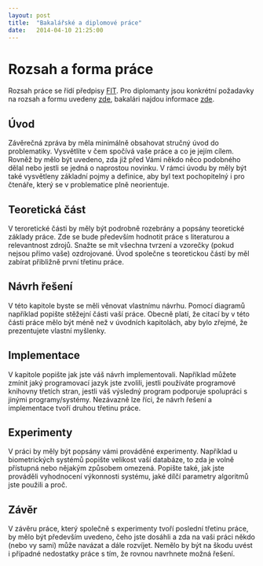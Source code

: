 ```yaml
---
layout: post
title:  "Bakalářské a diplomové práce"
date:   2014-04-10 21:25:00
---
```


# Rozsah a forma práce
Rozsah práce se řídí předpisy [FIT][ssz]. Pro diplomanty jsou konkrétní požadavky na rozsah a formu uvedeny [zde][ssz-dp], bakalári najdou informace [zde][ssz-bp].

[ssz]: http://www.fit.vutbr.cz/info/szz/pokyny_dp.html
[ssz-dp]: http://www.fit.vutbr.cz/info/szz/pokyny_dp.html
[ssz-bp]: http://www.fit.vutbr.cz/info/szz/pokyny_bp.html

## Úvod
Závěrečná zpráva by měla minimálně obsahovat stručný úvod do problematiky. Vysvětlíte v čem spočívá vaše práce a co je jejím cílem. Rovněž by mělo být uvedeno, zda již před Vámi někdo něco podobného dělal nebo jestli se jedná o naprostou novinku. V rámci úvodu by měly být také vysvětleny základní pojmy a definice, aby byl text pochopitelný i pro čtenáře, který se v problematice plně neorientuje.

## Teoretická část
V teroretické části by měly být podrobně rozebrány a popsány teoretické základy práce. Zde se bude především hodnotit práce s literaturou a relevantnost zdrojů. Snažte se mít všechna tvrzení a vzorečky (pokud nejsou přímo vaše) ozdrojované. Úvod společne s teoretickou částí by měl zabírat přibližně první třetinu práce.

## Návrh řešení
V této kapitole byste se měli věnovat vlastnímu návrhu. Pomocí diagramů například popište stěžejní části vaší práce. Obecně platí, že citací by v této části práce mělo být méně než v úvodních kapitolách, aby bylo zřejmé, že prezentujete vlastní myšlenky.

## Implementace
V kapitole popište jak jste váš návrh implementovali. Například můžete zmínit jaký programovací jazyk jste zvolili, jestli používáte programové knihovny třetích stran, jestli váš výsledný program podporuje spolupráci s jinými programy/systémy. Nezávazně lze říci, že návrh řešení a implementace tvoří druhou třetinu práce.

## Experimenty
V práci by měly být popsány vámi prováděné experimenty. Například u biometrických systémů popište velikost vaší databáze, to zda je volně přístupná nebo nějakým způsobem omezená. Popište také, jak jste prováděli vyhodnocení výkonnosti systému, jaké dílčí parametry algoritmů jste použili a proč.

## Závěr
V závěru práce, který společně s experimenty tvoří poslední třetinu práce, by mělo být především uvedeno, čeho jste dosáhli a zda na vaši práci někdo (nebo vy sami) může navázat a dále rozvíjet. Nemělo by být na škodu uvést i případné nedostatky práce s tím, že rovnou navrhnete možná řešení.